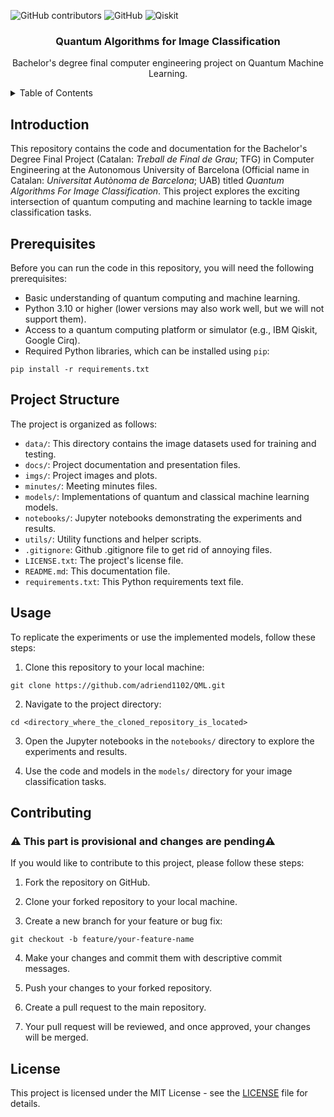 ![GitHub contributors](https://img.shields.io/github/contributors/adriend1102/QML)
![GitHub](https://img.shields.io/github/license/adriend1102/QML)
![Qiskit](https://img.shields.io/badge/Qiskit-%236929C4.svg?logo=Qiskit&logoColor=white)

<h3 align="center">Quantum Algorithms for Image Classification</h3>
<p align="center">
    Bachelor's degree final computer engineering project on Quantum Machine Learning.
    <br />
</p>

<!-- TABLE OF CONTENTS -->
<details>
  <summary>Table of Contents</summary>
  <ol>
    <li><a href="#introduction">Introduction</a></li>
    <li><a href="#prerequisites">Prerequisites</a></li>
    <li><a href="#project-structure">Project Structure</a></li>
    <li><a href="#usage">Usage</a></li>
    <li><a href="#contributing">Contributing</a></li>
    <li><a href="#license">License</a></li>
  </ol>
</details>

## Introduction

This repository contains the code and documentation for the Bachelor's Degree Final Project (Catalan: *Treball de Final de Grau*; TFG) in Computer Engineering at the Autonomous University of Barcelona (Official name in Catalan: *Universitat Autònoma de Barcelona*; UAB) titled *Quantum Algorithms For Image Classification*. This project explores the exciting intersection of quantum computing and machine learning to tackle image classification tasks.

## Prerequisites

Before you can run the code in this repository, you will need the following prerequisites:

- Basic understanding of quantum computing and machine learning.
- Python 3.10 or higher (lower versions may also work well, but we will not support them).
- Access to a quantum computing platform or simulator (e.g., IBM Qiskit, Google Cirq).
- Required Python libraries, which can be installed using `pip`:
```
pip install -r requirements.txt
```

## Project Structure

The project is organized as follows:

- `data/`: This directory contains the image datasets used for training and testing.
- `docs/`: Project documentation and presentation files.
- `imgs/`: Project images and plots.
- `minutes/`: Meeting minutes files.
- `models/`: Implementations of quantum and classical machine learning models.
- `notebooks/`: Jupyter notebooks demonstrating the experiments and results.
- `utils/`: Utility functions and helper scripts.
- `.gitignore`: Github .gitignore file to get rid of annoying files.
- `LICENSE.txt`: The project's license file.
- `README.md`: This documentation file.
- `requirements.txt`: This Python requirements text file.

## Usage

To replicate the experiments or use the implemented models, follow these steps:

1. Clone this repository to your local machine:
```
git clone https://github.com/adriend1102/QML.git
```
2. Navigate to the project directory:
```
cd <directory_where_the_cloned_repository_is_located>
```
3. Open the Jupyter notebooks in the `notebooks/` directory to explore the experiments and results.

4. Use the code and models in the `models/` directory for your image classification tasks.

## Contributing
### ⚠️ This part is provisional and changes are pending⚠️

If you would like to contribute to this project, please follow these steps:

1. Fork the repository on GitHub.

2. Clone your forked repository to your local machine.

3. Create a new branch for your feature or bug fix:
```
git checkout -b feature/your-feature-name
```
4. Make your changes and commit them with descriptive commit messages.

5. Push your changes to your forked repository.

6. Create a pull request to the main repository.

7. Your pull request will be reviewed, and once approved, your changes will be merged.

## License

This project is licensed under the MIT License - see the [LICENSE](LICENSE.txt) file for details.
